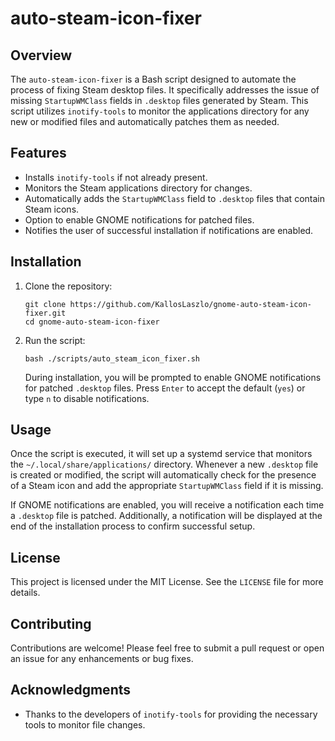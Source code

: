 # auto-steam-icon-fixer

## Overview
The `auto-steam-icon-fixer` is a Bash script designed to automate the process of fixing Steam desktop files. It specifically addresses the issue of missing `StartupWMClass` fields in `.desktop` files generated by Steam. This script utilizes `inotify-tools` to monitor the applications directory for any new or modified files and automatically patches them as needed.

## Features
- Installs `inotify-tools` if not already present.
- Monitors the Steam applications directory for changes.
- Automatically adds the `StartupWMClass` field to `.desktop` files that contain Steam icons.
- Option to enable GNOME notifications for patched files.
- Notifies the user of successful installation if notifications are enabled.

## Installation
1. Clone the repository:
   ```
   git clone https://github.com/KallosLaszlo/gnome-auto-steam-icon-fixer.git
   cd gnome-auto-steam-icon-fixer
   ```

2. Run the script:
   ```
   bash ./scripts/auto_steam_icon_fixer.sh
   ```

   During installation, you will be prompted to enable GNOME notifications for patched `.desktop` files. Press `Enter` to accept the default (`yes`) or type `n` to disable notifications.

## Usage
Once the script is executed, it will set up a systemd service that monitors the `~/.local/share/applications/` directory. Whenever a new `.desktop` file is created or modified, the script will automatically check for the presence of a Steam icon and add the appropriate `StartupWMClass` field if it is missing.

If GNOME notifications are enabled, you will receive a notification each time a `.desktop` file is patched. Additionally, a notification will be displayed at the end of the installation process to confirm successful setup.

## License
This project is licensed under the MIT License. See the `LICENSE` file for more details.

## Contributing
Contributions are welcome! Please feel free to submit a pull request or open an issue for any enhancements or bug fixes.

## Acknowledgments
- Thanks to the developers of `inotify-tools` for providing the necessary tools to monitor file changes.